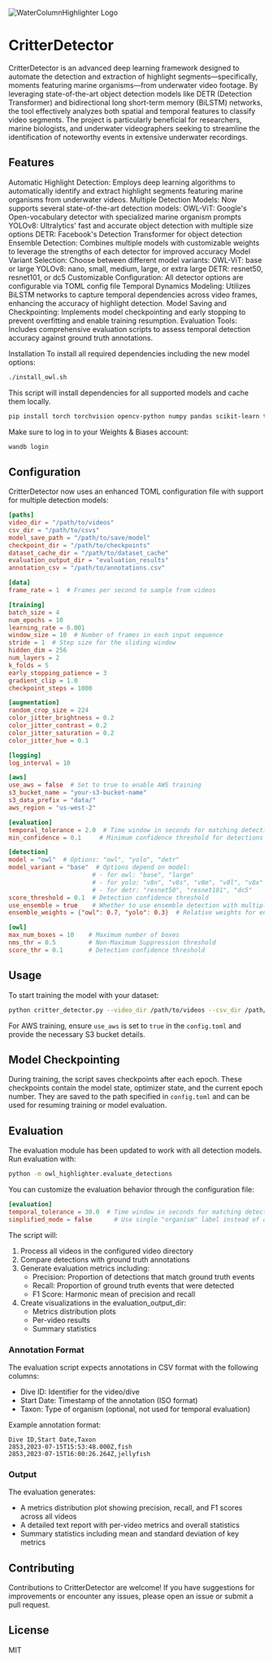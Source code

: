 ![WaterColumnHighlighter Logo](WHC.png)

# CritterDetector

CritterDetector is an advanced deep learning framework designed to automate the detection and extraction of highlight segments—specifically, moments featuring marine organisms—from underwater video footage. By leveraging state-of-the-art object detection models like DETR (Detection Transformer) and bidirectional long short-term memory (BiLSTM) networks, the tool effectively analyzes both spatial and temporal features to classify video segments. The project is particularly beneficial for researchers, marine biologists, and underwater videographers seeking to streamline the identification of noteworthy events in extensive underwater recordings.

## Features

Automatic Highlight Detection: Employs deep learning algorithms to automatically identify and extract highlight segments featuring marine organisms from underwater videos.
Multiple Detection Models: Now supports several state-of-the-art detection models:
OWL-ViT: Google's Open-vocabulary detector with specialized marine organism prompts
YOLOv8: Ultralytics' fast and accurate object detection with multiple size options
DETR: Facebook's Detection Transformer for object detection
Ensemble Detection: Combines multiple models with customizable weights to leverage the strengths of each detector for improved accuracy
Model Variant Selection: Choose between different model variants:
OWL-ViT: base or large
YOLOv8: nano, small, medium, large, or extra large
DETR: resnet50, resnet101, or dc5
Customizable Configuration: All detector options are configurable via TOML config file
Temporal Dynamics Modeling: Utilizes BiLSTM networks to capture temporal dependencies across video frames, enhancing the accuracy of highlight detection.
Model Saving and Checkpointing: Implements model checkpointing and early stopping to prevent overfitting and enable training resumption.
Evaluation Tools: Includes comprehensive evaluation scripts to assess temporal detection accuracy against ground truth annotations.

Installation
To install all required dependencies including the new model options:
```bash
./install_owl.sh
```
This script will install dependencies for all supported models and cache them locally.

```bash
pip install torch torchvision opencv-python numpy pandas scikit-learn transformers wandb toml tqdm matplotlib boto3
```

Make sure to log in to your Weights & Biases account:

```bash
wandb login
```

## Configuration

CritterDetector now uses an enhanced TOML configuration file with support for multiple detection models:

```toml
[paths]
video_dir = "/path/to/videos"
csv_dir = "/path/to/csvs"
model_save_path = "/path/to/save/model"
checkpoint_dir = "/path/to/checkpoints"
dataset_cache_dir = "/path/to/dataset_cache"
evaluation_output_dir = "evaluation_results"
annotation_csv = "/path/to/annotations.csv"

[data]
frame_rate = 1  # Frames per second to sample from videos

[training]
batch_size = 4
num_epochs = 10
learning_rate = 0.001
window_size = 10  # Number of frames in each input sequence
stride = 1  # Step size for the sliding window
hidden_dim = 256
num_layers = 2
k_folds = 5
early_stopping_patience = 3
gradient_clip = 1.0
checkpoint_steps = 1000

[augmentation]
random_crop_size = 224
color_jitter_brightness = 0.2
color_jitter_contrast = 0.2
color_jitter_saturation = 0.2
color_jitter_hue = 0.1

[logging]
log_interval = 10

[aws]
use_aws = false  # Set to true to enable AWS training
s3_bucket_name = "your-s3-bucket-name"
s3_data_prefix = "data/"
aws_region = "us-west-2"

[evaluation]
temporal_tolerance = 2.0  # Time window in seconds for matching detections
min_confidence = 0.1     # Minimum confidence threshold for detections

[detection]
model = "owl"  # Options: "owl", "yolo", "detr"
model_variant = "base"  # Options depend on model: 
                       # - for owl: "base", "large"
                       # - for yolo: "v8n", "v8s", "v8m", "v8l", "v8x"
                       # - for detr: "resnet50", "resnet101", "dc5"
score_threshold = 0.1  # Detection confidence threshold
use_ensemble = true    # Whether to use ensemble detection with multiple models
ensemble_weights = {"owl": 0.7, "yolo": 0.3}  # Relative weights for ensemble models

[owl]
max_num_boxes = 10    # Maximum number of boxes
nms_thr = 0.5         # Non-Maximum Suppression threshold
score_thr = 0.1       # Detection confidence threshold
```

## Usage

To start training the model with your dataset:

```bash
python critter_detector.py --video_dir /path/to/videos --csv_dir /path/to/csvs --mode train
```

For AWS training, ensure `use_aws` is set to `true` in the `config.toml` and provide the necessary S3 bucket details.

## Model Checkpointing

During training, the script saves checkpoints after each epoch. These checkpoints contain the model state, optimizer state, and the current epoch number. They are saved to the path specified in `config.toml` and can be used for resuming training or model evaluation.

## Evaluation

The evaluation module has been updated to work with all detection models. Run evaluation with:
```bash
python -m owl_highlighter.evaluate_detections
```

You can customize the evaluation behavior through the configuration file:

```toml
[evaluation]
temporal_tolerance = 30.0  # Time window in seconds for matching detections
simplified_mode = false      # Use single "organism" label instead of detailed categories
```

The script will:
1. Process all videos in the configured video directory
2. Compare detections with ground truth annotations
3. Generate evaluation metrics including:
   - Precision: Proportion of detections that match ground truth events
   - Recall: Proportion of ground truth events that were detected
   - F1 Score: Harmonic mean of precision and recall
4. Create visualizations in the evaluation_output_dir:
   - Metrics distribution plots
   - Per-video results
   - Summary statistics

### Annotation Format

The evaluation script expects annotations in CSV format with the following columns:
- Dive ID: Identifier for the video/dive
- Start Date: Timestamp of the annotation (ISO format)
- Taxon: Type of organism (optional, not used for temporal evaluation)

Example annotation format:
```csv
Dive ID,Start Date,Taxon
2853,2023-07-15T15:53:48.000Z,fish
2853,2023-07-15T16:00:26.264Z,jellyfish
```

### Output

The evaluation generates:
- A metrics distribution plot showing precision, recall, and F1 scores across all videos
- A detailed text report with per-video metrics and overall statistics
- Summary statistics including mean and standard deviation of key metrics

## Contributing

Contributions to CritterDetector are welcome! If you have suggestions for improvements or encounter any issues, please open an issue or submit a pull request.

## License

MIT
